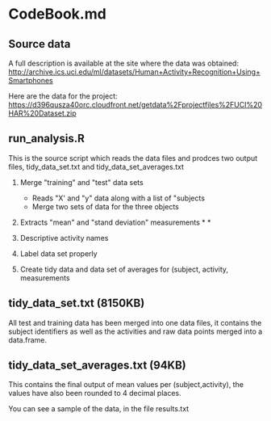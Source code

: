 
# CodeBook.md

## Source data

A full description is available at the site where the data was obtained: 
http://archive.ics.uci.edu/ml/datasets/Human+Activity+Recognition+Using+Smartphones 

Here are the data for the project: 
https://d396qusza40orc.cloudfront.net/getdata%2Fprojectfiles%2FUCI%20HAR%20Dataset.zip 

## run_analysis.R

This is the source script which reads the data files and prodces two output
files, tidy_data_set.txt and tidy_data_set_averages.txt

1. Merge "training" and "test" data sets
   * Reads "X' and "y" data along with a list of "subjects
   * Merge two sets of data for the three objects

2. Extracts "mean" and "stand deviation" measurements
   * 
   *

3. Descriptive activity names
4. Label data set properly
5. Create tidy data and data set of averages for (subject, activity, measurements

## tidy_data_set.txt (8150KB)

All test and training data has been merged into one data files, it contains
the subject identifiers as well as the activities and raw data points merged
into a data.frame. 

## tidy_data_set_averages.txt (94KB)

This contains the final output of mean values per (subject,activity),
the values have also been rounded to 4 decimal places.

You can see a sample of the data, in the file results.txt
